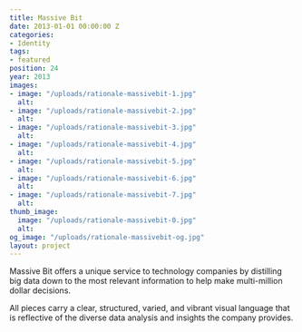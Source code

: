 ```yaml
---
title: Massive Bit
date: 2013-01-01 00:00:00 Z
categories:
- Identity
tags:
- featured
position: 24
year: 2013
images:
- image: "/uploads/rationale-massivebit-1.jpg"
  alt:
- image: "/uploads/rationale-massivebit-2.jpg"
  alt:
- image: "/uploads/rationale-massivebit-3.jpg"
  alt:
- image: "/uploads/rationale-massivebit-4.jpg"
  alt:
- image: "/uploads/rationale-massivebit-5.jpg"
  alt:
- image: "/uploads/rationale-massivebit-6.jpg"
  alt:
- image: "/uploads/rationale-massivebit-7.jpg"
  alt:
thumb_image:
  image: "/uploads/rationale-massivebit-0.jpg"
  alt:
og_image: "/uploads/rationale-massivebit-og.jpg"
layout: project
---
```


Massive Bit offers a unique service to technology companies by distilling big data down to the most relevant information to help make multi-million dollar decisions.


All pieces carry a clear, structured, varied, and vibrant visual language that is reflective of the diverse data analysis and insights the company provides.
